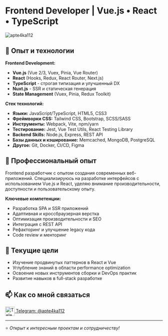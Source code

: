 <h1>Frontend Developer | Vue.js • React • TypeScript</h1>

<p align="left"> 
  <img src="https://komarev.com/ghpvc/?username=apte4ka112&label=Profile%20views&color=0e75b6&style=flat" alt="apte4ka112" /> 
</p>

## 🚀 Опыт и технологии

**Frontend Development:**
- **Vue.js** (Vue 2/3, Vuex, Pinia, Vue Router)
- **React** (Hooks, Redux, React Router, Next.js)
- **TypeScript** - строгая типизация и улучшенный DX
- **Nuxt.js** - SSR и статическая генерация
- **State Management** (Vuex, Pinia, Redux Toolkit)

**Стек технологий:**
- **Языки:** JavaScript/TypeScript, HTML5, CSS3
- **Фреймворки CSS:** Tailwind CSS, Bootstrap, SCSS/SASS
- **Инструменты:** Webpack, Vite, npm/yarn
- **Тестирование:** Jest, Vue Test Utils, React Testing Library
- **Backend Skills:** Node.js, Express, REST API
- **Базы данных и кэширование:** Memcached, MongoDB, PostgreSQL
- **Другое:** Git, Docker, CI/CD, Figma

## 💼 Профессиональный опыт

Frontend разработчик с опытом создания современных веб-приложений. Специализируюсь на разработке интерфейсов с использованием Vue.js и React, уделяю внимание производительности, доступности и пользовательскому опыту.

**Ключевые компетенции:**
- Разработка SPA и SSR приложений
- Адаптивная и кроссбраузерная верстка
- Оптимизация производительности и SEO
- Интеграция с REST API
- Рефакторинг и улучшение legacy кода
- Code review и менторинг

## 🔭 Текущие цели

- Изучение продвинутых паттернов в React и Vue
- Углубление знаний в области performance optimization
- Освоение новых инструментов сборки и DevOps практик
- Развитие навыков в full-stack разработке

## 📫 Как со мной связаться

<p align="left">
  <a href="https://t.me/apte4ka112" target="blank">
    <img align="center" src="https://upload.wikimedia.org/wikipedia/commons/8/82/Telegram_logo.svg" alt="Telegram" height="30" width="30" />
    Telegram: @apte4ka112
  </a>
</p>

---

⭐ *Открыт к интересным проектам и сотрудничеству!*
